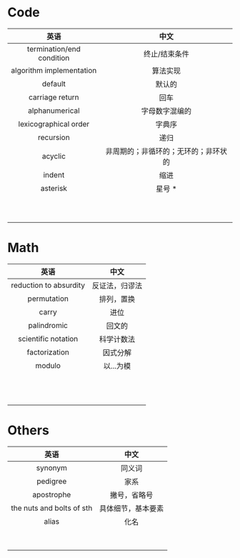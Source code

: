 # Code
|英语| 中文 |
| :----: | :----: |
| termination/end condition | 终止/结束条件 |
| algorithm implementation | 算法实现 |
| default | 默认的 |
| carriage return | 回车 |
| alphanumerical | 字母数字混编的 |
| lexicographical order | 字典序 |
| recursion | 递归 |
| acyclic | 非周期的；非循环的；无环的；非环状的 |
| indent | 缩进 |
| asterisk | 星号 * |
| | |
| | |
| | |
| | |
| | |
| | |
| | |
| | |
| | |
| | |
# Math
|英语| 中文 |
| :----: | :----: |
| reduction to absurdity | 反证法，归谬法 |
| permutation | 排列，置换 |
| carry | 进位 |
| palindromic | 回文的 |
| scientific notation | 科学计数法 |
| factorization | 因式分解 |
| modulo | 以...为模|
| | |
| | |
| | |
| | |
| | |
| | |
| | |
| | |
| | |
| | |
| | |
| | |
# Others
|英语| 中文 |
| :----: | :----: |
| synonym | 同义词 |
| pedigree | 家系 |
| apostrophe | 撇号，省略号 |
| the nuts and bolts of sth | 具体细节，基本要素 |
| alias | 化名 |
| | |
| | |
| | |
| | |
| | |
| | |
| | |
| | |
